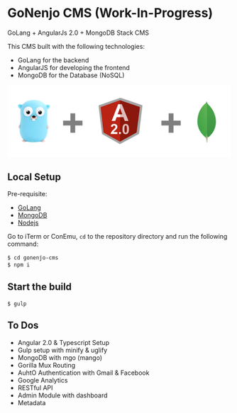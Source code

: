 # GoNenjo CMS (Work-In-Progress)
GoLang + AngularJs 2.0 + MongoDB Stack CMS

This CMS built with the following technologies:

* GoLang for the backend
* AngularJS for developing the frontend
* MongoDB for the Database (NoSQL)

![Alt text](gam.png?raw=true "GoLang + Angular + MongoDB")

## Local Setup

Pre-requisite:

+ [GoLang](https://golang.org/)
+ [MongoDB](https://www.mongodb.com/)
+ [Nodejs](https://nodejs.org/)
 
Go to iTerm or ConEmu, `cd` to the repository directory and run the following command:

```
$ cd gonenjo-cms
$ npm i
```

## Start the build

```
$ gulp
```

## To Dos
* Angular 2.0 & Typescript Setup
* Gulp setup with minify & uglify
* MongoDB with mgo (mango)
* Gorilla Mux Routing
* AuhtO Authentication with Gmail & Facebook
* Google Analytics
* RESTful API
* Admin Module with dashboard
* Metadata


